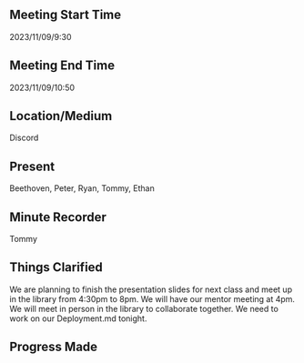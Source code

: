 ## Meeting Start Time
2023/11/09/9:30
## Meeting End Time
2023/11/09/10:50
## Location/Medium
Discord
## Present
Beethoven, Peter, Ryan, Tommy, Ethan
## Minute Recorder
Tommy
## Things Clarified
We are planning to finish the presentation slides for next class and meet up in the library from 4:30pm to 8pm. We will have our mentor meeting at 4pm. We will meet in person in the library to collaborate together. We need to work on our Deployment.md tonight. 
## Progress Made

